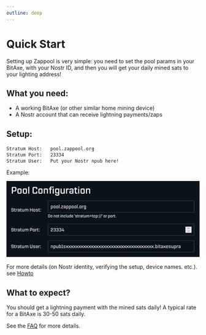 ```yaml
---
outline: deep
---
```


# Quick Start

Setting up Zappool is very simple: you need to set the pool params in your BitAxe, with your Nostr ID, and then you will get your daily mined sats to your lighting address!


## What you need:

- A working BitAxe (or other similar home mining device)
- A Nostr account that can receive lightning payments/zaps


## Setup:

```
Stratum Host:   pool.zappool.org
Stratum Port:   23334
Stratum User:   Put your Nostr npub here!
```

Example:

![Sample config](./media/config_bitaxe_20251009.png "Sample config")

For more details (on Nostr identity, verifying the setup, device names. etc.).
see [Howto](howto#setup)


## What to expect?

You should get a lightning payment with the mined sats daily! A typical rate for a BitAxe is 30-50 sats daily.

See the [FAQ](/faq) for more details.
